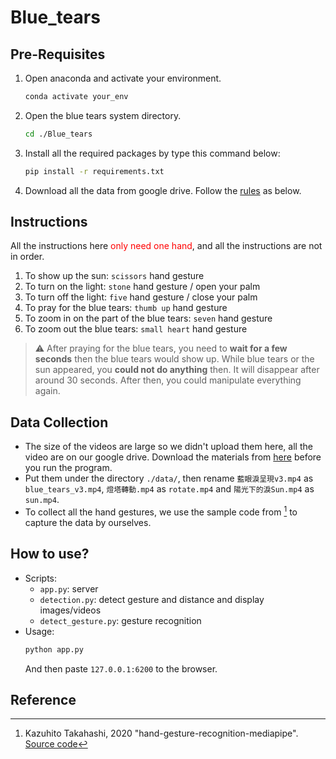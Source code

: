 # Blue_tears

## Pre-Requisites
1. Open anaconda and activate your environment.
	```bash
	conda activate your_env
	```
2. Open the blue tears system directory.
	```bash
	cd ./Blue_tears
	```
3. Install all the required packages by type this command below:
	```bash
	pip install -r requirements.txt
	```

4. Download all the data from google drive. Follow the [rules](#data-collection) as below.


## Instructions
All the instructions here <font color=red>only need one hand</font>, and all the instructions are not in order.

1. To show up the sun: `scissors` hand gesture
2. To turn on the light: `stone` hand gesture / open your palm
3. To turn off the light: `five` hand gesture / close your palm
4. To pray for the blue tears: `thumb up` hand gesture
5. To zoom in on the part of the blue tears: `seven` hand gesture
6. To zoom out the blue tears: `small heart` hand gesture
	
> :warning: 
> After praying for the blue tears, you need to **wait for a few seconds** then the blue tears would show up.
> While blue tears or the sun appeared, you **could not do anything** then. It will disappear after around 30 seconds. After then, you could manipulate everything again.


## Data Collection
- The size of the videos are large so we didn't upload them here, all the video are on our google drive. Download the materials from [here](https://drive.google.com/drive/u/0/folders/12hI5uB_-W8tm1z1VPcJoLmeoTQmb6mGd) before you run the program.
- Put them under the directory `./data/`, then rename `藍眼淚呈現v3.mp4` as `blue_tears_v3.mp4`, `燈塔轉動.mp4` as `rotate.mp4` and `陽光下的淚Sun.mp4` as `sun.mp4`.
- To collect all the hand gestures, we use the sample code from [^3] to capture the data by ourselves.


## How to use?
- Scripts: 
	- `app.py`: server
	- `detection.py`: detect gesture and distance and display images/videos
	- `detect_gesture.py`: gesture recognition
- Usage: 
	```bash
	python app.py
	```
	And then paste `127.0.0.1:6200` to the browser.


## Reference
[^1]: Mediapipe [Source](https://github.com/google/mediapipe)
[^2]: Opencv [Source](https://github.com/opencv/opencv)
[^3]: Kazuhito Takahashi, 2020 "hand-gesture-recognition-mediapipe". [Source code](https://github.com/Kazuhito00/hand-gesture-recognition-using-mediapipe)
